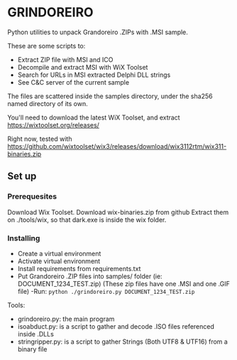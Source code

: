 # GRINDOREIRO
Python utilities to unpack Grandoreiro .ZIPs with .MSI sample.

These are some scripts to:
- Extract ZIP file with MSI and ICO
- Decompile and extract MSI with WiX Toolset
- Search for URLs in MSI extracted Delphi DLL strings
- See C&C server of the current sample

The files are scattered inside the samples directory, under the sha256 named directory of its own.

You'll need to download the latest WiX Toolset, and extract 
https://wixtoolset.org/releases/

Right now, tested with https://github.com/wixtoolset/wix3/releases/download/wix3112rtm/wix311-binaries.zip

## Set up
### Prerequesites

Download Wix Toolset. Download wix-binaries.zip from github
Extract them on ./tools/wix, so that dark.exe is inside the wix folder.
### Installing

- Create a virtual environment
- Activate virtual environment
- Install requirements from requirements.txt
- Put Grandoreiro .ZIP files into samples/ folder (ie: DOCUMENT_1234_TEST.zip)
(These zip files have one .MSI and one .GIF file)
-Run:
	```python ./grindoreiro.py DOCUMENT_1234_TEST.zip```
	
Tools:
 - grindoreiro.py: the main program
 - isoabduct.py: is a script to gather and decode .ISO files referenced inside .DLLs
 - stringripper.py: is a script to gather Strings (Both UTF8 & UTF16) from a binary file
